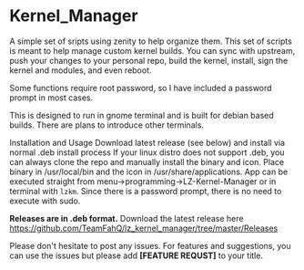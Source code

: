 # Kernel_Manager

A simple set of sripts using zenity to help organize them.
This set of scripts is meant to help manage custom kernel builds.
You can sync with upstream, push your changes to your personal repo, build the kernel,
install, sign the kernel and modules, and even reboot. 

Some functions require root password, so I have included a password prompt in most cases.

This is designed to run in gnome terminal and is built for debian based builds.
    There are plans to introduce other terminals.

Installation and Usage
    Download latest release (see below) and install via normal .deb install process
    If your linux distro does not support .deb, you can always clone the repo and manually install the binary and 
    icon. Place binary in /usr/local/bin and the icon in /usr/share/applications.
        App can be executed straight from menu->programming->LZ-Kernel-Manager or in terminal with `lzkm`. Since there is a password prompt, there is no need to execute with sudo.

**Releases are in .deb format.**
Download the latest release here https://github.com/TeamFahQ/lz_kernel_manager/tree/master/Releases

Please don't hesitate to post any issues. For features and suggestions, you can use the issues but please add 
**[FEATURE REQUST]** to your title.

